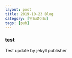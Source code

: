 ```yaml
---
layout: post
title: 2019-10-23 Blog
category: [안드로이드]
tags: [pub]
---
```

### test ##
Test update by jekyll publisher